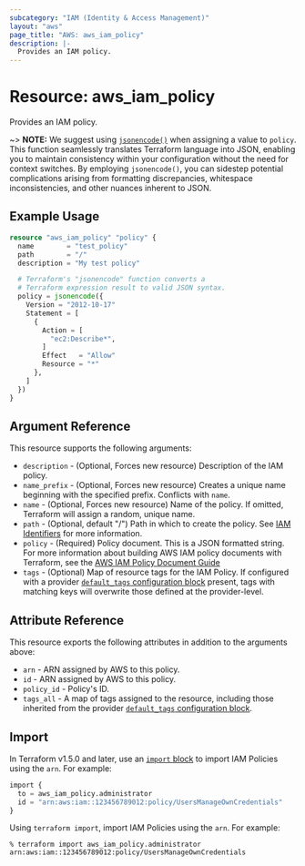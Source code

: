 ```yaml
---
subcategory: "IAM (Identity & Access Management)"
layout: "aws"
page_title: "AWS: aws_iam_policy"
description: |-
  Provides an IAM policy.
---
```


# Resource: aws_iam_policy

Provides an IAM policy.

~> **NOTE:** We suggest using [`jsonencode()`](https://developer.hashicorp.com/terraform/language/functions/jsonencode) when assigning a value to `policy`. This function seamlessly translates Terraform language into JSON, enabling you to maintain consistency within your configuration without the need for context switches. By employing `jsonencode()`, you can sidestep potential complications arising from formatting discrepancies, whitespace inconsistencies, and other nuances inherent to JSON.

## Example Usage

```terraform
resource "aws_iam_policy" "policy" {
  name        = "test_policy"
  path        = "/"
  description = "My test policy"

  # Terraform's "jsonencode" function converts a
  # Terraform expression result to valid JSON syntax.
  policy = jsonencode({
    Version = "2012-10-17"
    Statement = [
      {
        Action = [
          "ec2:Describe*",
        ]
        Effect   = "Allow"
        Resource = "*"
      },
    ]
  })
}
```

## Argument Reference

This resource supports the following arguments:

* `description` - (Optional, Forces new resource) Description of the IAM policy.
* `name_prefix` - (Optional, Forces new resource) Creates a unique name beginning with the specified prefix. Conflicts with `name`.
* `name` - (Optional, Forces new resource) Name of the policy. If omitted, Terraform will assign a random, unique name.
* `path` - (Optional, default "/") Path in which to create the policy. See [IAM Identifiers](https://docs.aws.amazon.com/IAM/latest/UserGuide/Using_Identifiers.html) for more information.
* `policy` - (Required) Policy document. This is a JSON formatted string. For more information about building AWS IAM policy documents with Terraform, see the [AWS IAM Policy Document Guide](https://learn.hashicorp.com/terraform/aws/iam-policy)
* `tags` - (Optional) Map of resource tags for the IAM Policy. If configured with a provider [`default_tags` configuration block](https://registry.terraform.io/providers/hashicorp/aws/latest/docs#default_tags-configuration-block) present, tags with matching keys will overwrite those defined at the provider-level.

## Attribute Reference

This resource exports the following attributes in addition to the arguments above:

* `arn` - ARN assigned by AWS to this policy.
* `id` - ARN assigned by AWS to this policy.
* `policy_id` - Policy's ID.
* `tags_all` - A map of tags assigned to the resource, including those inherited from the provider [`default_tags` configuration block](https://registry.terraform.io/providers/hashicorp/aws/latest/docs#default_tags-configuration-block).

## Import

In Terraform v1.5.0 and later, use an [`import` block](https://developer.hashicorp.com/terraform/language/import) to import IAM Policies using the `arn`. For example:

```terraform
import {
  to = aws_iam_policy.administrator
  id = "arn:aws:iam::123456789012:policy/UsersManageOwnCredentials"
}
```

Using `terraform import`, import IAM Policies using the `arn`. For example:

```console
% terraform import aws_iam_policy.administrator arn:aws:iam::123456789012:policy/UsersManageOwnCredentials
```
